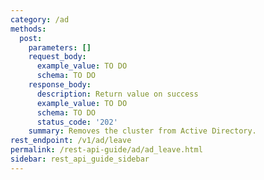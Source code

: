 ```yaml
---
category: /ad
methods:
  post:
    parameters: []
    request_body:
      example_value: TO DO
      schema: TO DO
    response_body:
      description: Return value on success
      example_value: TO DO
      schema: TO DO
      status_code: '202'
    summary: Removes the cluster from Active Directory.
rest_endpoint: /v1/ad/leave
permalink: /rest-api-guide/ad/ad_leave.html
sidebar: rest_api_guide_sidebar
---
```

